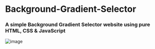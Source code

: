 # Background-Gradient-Selector

### A simple Background Gradient Selector website using pure HTML, CSS &amp; JavaScript

![image](https://github.com/user-attachments/assets/90805caf-68e7-4f19-ac9d-e2f87f5f15b0)
